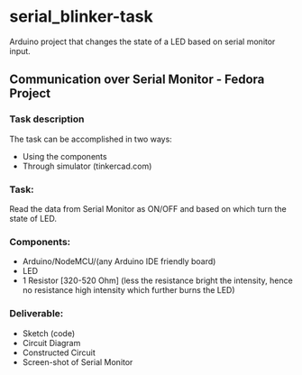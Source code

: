 
# serial_blinker-task

Arduino project that changes the state of a LED based on serial monitor input.

## Communication over Serial Monitor - Fedora Project
### Task description

The task can be accomplished in two ways:

- Using the components
- Through simulator (tinkercad.com)

### Task:

Read the data from Serial Monitor as ON/OFF and based on which turn the state of LED.

### Components:

- Arduino/NodeMCU/(any Arduino IDE friendly board)
- LED
- 1 Resistor [320-520 Ohm] (less the resistance bright the intensity, hence no resistance high intensity which further burns the LED)

### Deliverable:

- Sketch (code)
- Circuit Diagram
- Constructed Circuit
- Screen-shot of Serial Monitor